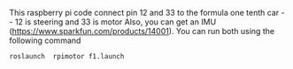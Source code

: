 This raspberry pi code connect pin 12 and 33 to the formula one tenth car -- 12 is steering and 33 is motor
Also, you can get an IMU  (https://www.sparkfun.com/products/14001). You can run both using the following command
```
roslaunch  rpimotor f1.launch
```
